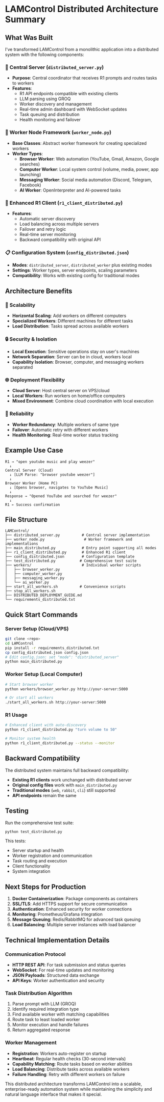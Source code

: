 # LAMControl Distributed Architecture Summary

## What Was Built

I've transformed LAMControl from a monolithic application into a distributed system with the following components:

### 🏢 Central Server (`distributed_server.py`)
- **Purpose**: Central coordinator that receives R1 prompts and routes tasks to workers
- **Features**:
  - R1 API endpoints compatible with existing clients
  - LLM parsing using GROQ
  - Worker discovery and management
  - Real-time admin dashboard with WebSocket updates
  - Task queuing and distribution
  - Health monitoring and failover

### 🔧 Worker Node Framework (`worker_node.py`)
- **Base Classes**: Abstract worker framework for creating specialized workers
- **Worker Types**:
  - **Browser Worker**: Web automation (YouTube, Gmail, Amazon, Google searches)
  - **Computer Worker**: Local system control (volume, media, power, app launching)
  - **Messaging Worker**: Social media automation (Discord, Telegram, Facebook)
  - **AI Worker**: OpenInterpreter and AI-powered tasks

### 📱 Enhanced R1 Client (`r1_client_distributed.py`)
- **Features**:
  - Automatic server discovery
  - Load balancing across multiple servers
  - Failover and retry logic
  - Real-time server monitoring
  - Backward compatibility with original API

### 📋 Configuration System (`config_distributed.json`)
- **Modes**: `distributed_server`, `distributed_worker` plus existing modes
- **Settings**: Worker types, server endpoints, scaling parameters
- **Compatibility**: Works with existing config for traditional modes

## Architecture Benefits

### 🚀 Scalability
- **Horizontal Scaling**: Add workers on different computers
- **Specialized Workers**: Different machines for different tasks
- **Load Distribution**: Tasks spread across available workers

### 🔒 Security & Isolation
- **Local Execution**: Sensitive operations stay on user's machines
- **Network Separation**: Server can be in cloud, workers local
- **Capability Isolation**: Browser, computer, and messaging workers separated

### 🌐 Deployment Flexibility
- **Cloud Server**: Host central server on VPS/cloud
- **Local Workers**: Run workers on home/office computers
- **Mixed Environment**: Combine cloud coordination with local execution

### 🔄 Reliability
- **Worker Redundancy**: Multiple workers of same type
- **Failover**: Automatic retry with different workers
- **Health Monitoring**: Real-time worker status tracking

## Example Use Case

```
R1 → "open youtube music and play weezer"
  ↓
Central Server (Cloud)
  ↓ [LLM Parse: "browser youtube weezer"]
  ↓
Browser Worker (Home PC)
  ↓ [Opens browser, navigates to YouTube Music]
  ↓
Response → "Opened YouTube and searched for weezer"
  ↓
R1 ← Success confirmation
```

## File Structure

```
LAMControl/
├── distributed_server.py          # Central server implementation
├── worker_node.py                  # Worker framework and implementations
├── main_distributed.py            # Entry point supporting all modes
├── r1_client_distributed.py       # Enhanced R1 client
├── config_distributed.json        # Configuration template
├── test_distributed.py           # Comprehensive test suite
├── workers/                       # Individual worker scripts
│   ├── browser_worker.py
│   ├── computer_worker.py
│   ├── messaging_worker.py
│   └── ai_worker.py
├── start_all_workers.sh          # Convenience scripts
├── stop_all_workers.sh
├── DISTRIBUTED_DEPLOYMENT_GUIDE.md
└── requirements_distributed.txt
```

## Quick Start Commands

### Server Setup (Cloud/VPS)
```bash
git clone <repo>
cd LAMControl
pip install -r requirements_distributed.txt
cp config_distributed.json config.json
# Edit config.json: set "mode": "distributed_server"
python main_distributed.py
```

### Worker Setup (Local Computer)
```bash
# Start browser worker
python workers/browser_worker.py http://your-server:5000

# Or start all workers
./start_all_workers.sh http://your-server:5000
```

### R1 Usage
```bash
# Enhanced client with auto-discovery
python r1_client_distributed.py "turn volume to 50"

# Monitor system health
python r1_client_distributed.py --status --monitor
```

## Backward Compatibility

The distributed system maintains full backward compatibility:

- **Existing R1 clients** work unchanged with distributed server
- **Original config files** work with `main_distributed.py`
- **Traditional modes** (`web`, `rabbit`, `cli`) still supported
- **API endpoints** remain the same

## Testing

Run the comprehensive test suite:

```bash
python test_distributed.py
```

This tests:
- Server startup and health
- Worker registration and communication
- Task routing and execution
- Client functionality
- System integration

## Next Steps for Production

1. **Docker Containerization**: Package components as containers
2. **SSL/TLS**: Add HTTPS support for secure communication
3. **Authentication**: Enhanced security for worker connections
4. **Monitoring**: Prometheus/Grafana integration
5. **Message Queuing**: Redis/RabbitMQ for advanced task queuing
6. **Load Balancing**: Multiple server instances with load balancer

## Technical Implementation Details

### Communication Protocol
- **HTTP REST API**: For task submission and status queries
- **WebSocket**: For real-time updates and monitoring
- **JSON Payloads**: Structured data exchange
- **API Keys**: Worker authentication and security

### Task Distribution Algorithm
1. Parse prompt with LLM (GROQ)
2. Identify required integration type
3. Find available worker with matching capabilities
4. Route task to least loaded worker
5. Monitor execution and handle failures
6. Return aggregated response

### Worker Management
- **Registration**: Workers auto-register on startup
- **Heartbeat**: Regular health checks (30-second intervals)
- **Capability Matching**: Route tasks based on worker abilities
- **Load Balancing**: Distribute tasks across available workers
- **Failure Handling**: Retry with different workers on failure

This distributed architecture transforms LAMControl into a scalable, enterprise-ready automation system while maintaining the simplicity and natural language interface that makes it special.
